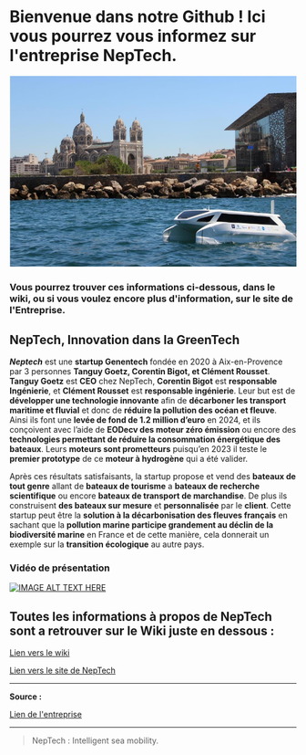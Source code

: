# Bienvenue dans notre Github ! Ici vous pourrez vous informez sur l'entreprise NepTech.
![](https://github.com/amin240/Amin-et-Mohamed-Amin/blob/main/Capture%20du%202024-10-08%2017-12-18.png)
### Vous pourrez trouver ces informations ci-dessous, dans le wiki, ou si vous voulez encore plus d'information, sur le site de l'Entreprise.

  

## NepTech, Innovation dans la GreenTech

***Neptech*** est une **startup Genentech** fondée en 2020 à Aix-en-Provence par 3 personnes **Tanguy Goetz, Corentin Bigot, et Clément Rousset**. **Tanguy Goetz** est **CEO** chez NepTech, **Corentin Bigot** est **responsable Ingénierie**, et **Clément Rousset** est **responsable ingénierie**. Leur but est de **développer une technologie innovante** afin de **décarboner les transport maritime et fluvial** et donc de **réduire la pollution des océan et fleuve**.
Ainsi ils font une **levée de fond de 1.2 million d’euro** en 2024, et ils conçoivent avec l’aide de **EODecv des moteur zéro émission** ou encore des **technologies permettant de réduire la consommation énergétique des bateaux**. Leurs **moteurs sont prometteurs** puisqu’en 2023 il teste le **premier prototype** de ce **moteur à hydrogène** qui a été valider.

Après ces résultats satisfaisants, la startup propose et vend des **bateaux de tout genre** allant de **bateaux de tourisme** a **bateaux de recherche scientifique** ou encore **bateaux de transport de marchandise**. De plus ils construisent **des bateaux sur mesure** et **personnalisée** par le **client**.
Cette startup peut être la **solution à la décarbonisation des fleuves français** en sachant que la **pollution marine participe grandement au déclin de la biodiversité marine** en France et de cette manière, cela donnerait un exemple sur la **transition écologique** au autre pays.

### Vidéo de présentation
[![IMAGE ALT TEXT HERE](http://img.youtube.com/vi/YOUTUBE_VIDEO_ID_HERE/0.jpg)](http://www.youtube.com/watch?v=YOUTUBE_VIDEO_ID_HERE)


## Toutes les informations à propos de NepTech sont a retrouver sur le Wiki juste en dessous :



[Lien vers le wiki](https://github.com/amin240/Amin-et-Mohamed-Amin/wiki)

[Lien vers le site de NepTech](https://neptech.co/)

---

**Source :**

[Lien de l'entreprise](https://neptech.co/)

---

> NepTech : Intelligent sea mobility.
